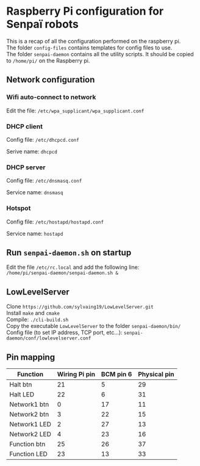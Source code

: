 # Raspberry Pi configuration for Senpaï robots
This is a recap of all the configuration performed on the raspberry pi.  
The folder `config-files` contains templates for config files to use.  
The folder `senpai-daemon` contains all the utility scripts. It should be copied to `/home/pi/` on the Raspberry pi.


## Network configuration

### Wifi auto-connect to network
Edit the file:
`/etc/wpa_supplicant/wpa_supplicant.conf`

### DHCP client
Config file:
`/etc/dhcpcd.conf`

Serive name:
`dhcpcd`

### DHCP server
Config file:
`/etc/dnsmasq.conf`

Service name:
`dnsmasq`

### Hotspot
Config file:
`/etc/hostapd/hostapd.conf`

Service name:
`hostapd`


## Run `senpai-daemon.sh` on startup
Edit the file `/etc/rc.local` and add the following line:  
`/home/pi/senpai-daemon/senpai-daemon.sh &`

## LowLevelServer
Clone `https://github.com/sylvaing19/LowLevelServer.git`  
Install `make` and `cmake`  
Compile: `./cli-build.sh`  
Copy the executable `LowLevelServer` to the folder `senpai-daemon/bin/`  
Config file (to set IP address, TCP port, etc...):
`senpai-daemon/conf/lowlevelserver.conf`

## Pin mapping

| Function     | Wiring Pi pin | BCM pin 6 | Physical pin |
|--------------|---------------|-----------|--------------|
| Halt btn     | 21            | 5         | 29           |
| Halt LED     | 22            | 6         | 31           |
| Network1 btn | 0             | 17        | 11           |
| Network2 btn | 3             | 22        | 15           |
| Network1 LED | 2             | 27        | 13           |
| Network2 LED | 4             | 23        | 16           |
| Function btn | 25            | 26        | 37           |
| Function LED | 23            | 13        | 33           |
